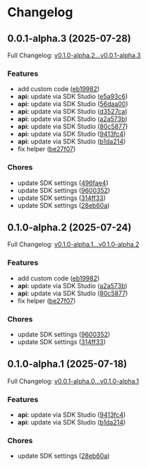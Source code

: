 # Changelog

## 0.0.1-alpha.3 (2025-07-28)

Full Changelog: [v0.1.0-alpha.2...v0.0.1-alpha.3](https://github.com/SportsGameOdds/sports-odds-api-typescript/compare/v0.1.0-alpha.2...v0.0.1-alpha.3)

### Features

* add custom code ([eb19982](https://github.com/SportsGameOdds/sports-odds-api-typescript/commit/eb1998268bc5451010834d06be1239f26542a9d0))
* **api:** update via SDK Studio ([e5a93c6](https://github.com/SportsGameOdds/sports-odds-api-typescript/commit/e5a93c64952c83855473ac25c63f8455ea3813da))
* **api:** update via SDK Studio ([56daa00](https://github.com/SportsGameOdds/sports-odds-api-typescript/commit/56daa001f8291297543236e1959af68363692006))
* **api:** update via SDK Studio ([d3527ca](https://github.com/SportsGameOdds/sports-odds-api-typescript/commit/d3527ca2806fe37a8ba87b948b26d89ce44919de))
* **api:** update via SDK Studio ([a2a573b](https://github.com/SportsGameOdds/sports-odds-api-typescript/commit/a2a573b9802b1778bb7429f8f2612bdef5b1d890))
* **api:** update via SDK Studio ([80c5877](https://github.com/SportsGameOdds/sports-odds-api-typescript/commit/80c587772e8e062018c5015070d4a8e1be0dfc75))
* **api:** update via SDK Studio ([9413fc4](https://github.com/SportsGameOdds/sports-odds-api-typescript/commit/9413fc49396375b000ee0d0a48bc8ce6957bf416))
* **api:** update via SDK Studio ([b1da214](https://github.com/SportsGameOdds/sports-odds-api-typescript/commit/b1da2141acbd82423423192d057d8bd6ec3ff59f))
* fix helper ([be27f07](https://github.com/SportsGameOdds/sports-odds-api-typescript/commit/be27f07fc9a4dd609dab6526b691fe6b07792386))


### Chores

* update SDK settings ([496fae4](https://github.com/SportsGameOdds/sports-odds-api-typescript/commit/496fae496020c402ea997e53c0a66627b969e039))
* update SDK settings ([9600352](https://github.com/SportsGameOdds/sports-odds-api-typescript/commit/9600352c920ed142ac6878fb3e787ab135422bdc))
* update SDK settings ([314ff33](https://github.com/SportsGameOdds/sports-odds-api-typescript/commit/314ff3307626a871054ba07649dfb232793ea860))
* update SDK settings ([28eb60a](https://github.com/SportsGameOdds/sports-odds-api-typescript/commit/28eb60a72be35ced6b272940fda468a3f2894727))

## 0.1.0-alpha.2 (2025-07-24)

Full Changelog: [v0.1.0-alpha.1...v0.1.0-alpha.2](https://github.com/SportsGameOdds/sports-odds-api-typescript/compare/v0.1.0-alpha.1...v0.1.0-alpha.2)

### Features

* add custom code ([eb19982](https://github.com/SportsGameOdds/sports-odds-api-typescript/commit/eb1998268bc5451010834d06be1239f26542a9d0))
* **api:** update via SDK Studio ([a2a573b](https://github.com/SportsGameOdds/sports-odds-api-typescript/commit/a2a573b9802b1778bb7429f8f2612bdef5b1d890))
* **api:** update via SDK Studio ([80c5877](https://github.com/SportsGameOdds/sports-odds-api-typescript/commit/80c587772e8e062018c5015070d4a8e1be0dfc75))
* fix helper ([be27f07](https://github.com/SportsGameOdds/sports-odds-api-typescript/commit/be27f07fc9a4dd609dab6526b691fe6b07792386))


### Chores

* update SDK settings ([9600352](https://github.com/SportsGameOdds/sports-odds-api-typescript/commit/9600352c920ed142ac6878fb3e787ab135422bdc))
* update SDK settings ([314ff33](https://github.com/SportsGameOdds/sports-odds-api-typescript/commit/314ff3307626a871054ba07649dfb232793ea860))

## 0.1.0-alpha.1 (2025-07-18)

Full Changelog: [v0.0.1-alpha.0...v0.1.0-alpha.1](https://github.com/SportsGameOdds/sports-odds-api-typescript/compare/v0.0.1-alpha.0...v0.1.0-alpha.1)

### Features

* **api:** update via SDK Studio ([9413fc4](https://github.com/SportsGameOdds/sports-odds-api-typescript/commit/9413fc49396375b000ee0d0a48bc8ce6957bf416))
* **api:** update via SDK Studio ([b1da214](https://github.com/SportsGameOdds/sports-odds-api-typescript/commit/b1da2141acbd82423423192d057d8bd6ec3ff59f))


### Chores

* update SDK settings ([28eb60a](https://github.com/SportsGameOdds/sports-odds-api-typescript/commit/28eb60a72be35ced6b272940fda468a3f2894727))
